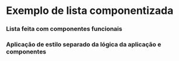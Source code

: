 # Exemplo de lista componentizada

### Lista feita com componentes funcionais 
### Aplicação de estilo separado da lógica da aplicação e componentes
